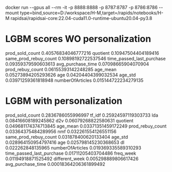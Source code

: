 docker run --gpus all --rm -it -p 8888:8888 -p 8787:8787 -p 8786:8786 --mount type=bind,source=D:/workspace/H-M,target=/rapids/notebooks/H-M rapidsai/rapidsai-core:22.04-cuda11.0-runtime-ubuntu20.04-py3.8


# LGBM scores WO personalization
prod_sold_count 0.40576834046777216
quotient 0.10947504404189416
same_prod_rebuy_count 0.10898192722537546
time_passed_last_purchase 0.09359379590603613
avg_purchase_time 0.07098665904070904
prod_rebuy_count 0.06155393142248285
age_mean 0.05273894205293626
age 0.04204404399032534
age_std 0.03971259361818948
numberOfArticles 0.015144722234279135

# LGBM with personalization
prod_sold_count 0.2836786055996997
tf_idf 0.25924597119303733
lda 0.08416608189245862
d2v 0.06079268822580631
quotient 0.049681174374713845
age_mean 0.03371351459172249
prod_rebuy_count 0.03364375484289956
nmf 0.032261554126551156
same_prod_rebuy_count 0.031878400620133404
age_std 0.028964150954797416
age 0.025798145230368653
dl 0.022262848135965
numberOfArticles 0.019369335589310293
time_passed_last_purchase 0.01711205403704486
freq_week 0.01194918871525492
different_week 0.005298889806617426
avg_purchase_time 0.00018364206361899492